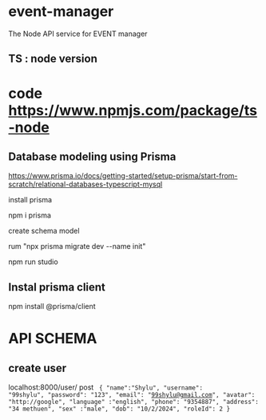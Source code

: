 # event-manager

The Node API service for EVENT manager

## TS : node version

# code https://www.npmjs.com/package/ts-node

## Database modeling using Prisma

https://www.prisma.io/docs/getting-started/setup-prisma/start-from-scratch/relational-databases-typescript-mysql

install prisma

npm i prisma

create schema model

rum "npx prisma migrate dev --name init"

npm run studio

## Instal prisma client

npm install @prisma/client

# API SCHEMA

## create user
localhost:8000/user/
post
<code> 
{
  "name":"Shylu",
  "username": "99shylu",
  "password": "123",
  "email": "99shylu@gmail.com",
  "avatar": "http://google",
  "language" :"english",
  "phone": "9354887",
  "address": "34 methuen",
  "sex" :"male",
  "dob": "10/2/2024",
  "roleId": 2
}
</code>
